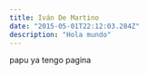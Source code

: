 ```yaml
---
title: Iván De Martino
date: "2015-05-01T22:12:03.284Z"
description: "Hola mundo"
---
```


papu ya tengo pagina
